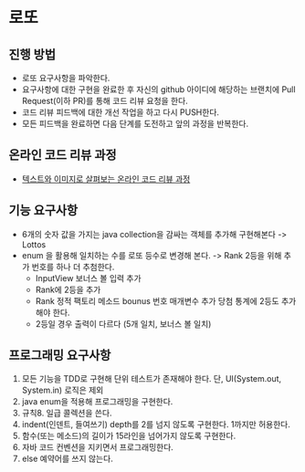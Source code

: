 # 로또
## 진행 방법
* 로또 요구사항을 파악한다.
* 요구사항에 대한 구현을 완료한 후 자신의 github 아이디에 해당하는 브랜치에 Pull Request(이하 PR)를 통해 코드 리뷰 요청을 한다.
* 코드 리뷰 피드백에 대한 개선 작업을 하고 다시 PUSH한다.
* 모든 피드백을 완료하면 다음 단계를 도전하고 앞의 과정을 반복한다.

## 온라인 코드 리뷰 과정
* [텍스트와 이미지로 살펴보는 온라인 코드 리뷰 과정](https://github.com/next-step/nextstep-docs/tree/master/codereview)

## 기능 요구사항
* 6개의 숫자 값을 가지는 java collection을 감싸는 객체를 추가해 구현해본다 -> Lottos
* enum 을 활용해 일치하는 수를 로또 등수로 변경해 본다. -> Rank
2등을 위해 추가 번호를 하나 더 추첨한다.
    * InputView 보너스 볼 입력 추가 
    * Rank에 2등을 추가 
    * Rank 정적 팩토리 메소드 bounus 번호 매개변수 추가
당첨 통계에 2등도 추가해야 한다.
    * 2등일 경우 출력이 다르다 (5개 일치, 보너스 볼 일치)

## 프로그래밍 요구사항
1. 모든 기능을 TDD로 구현해 단위 테스트가 존재해야 한다. 단, UI(System.out, System.in) 로직은 제외
2. java enum을 적용해 프로그래밍을 구현한다.
3. 규칙8. 일급 콜렉션을 쓴다.
4. indent(인덴트, 들여쓰기) depth를 2를 넘지 않도록 구현한다. 1까지만 허용한다.
5. 함수(또는 메소드)의 길이가 15라인을 넘어가지 않도록 구현한다.
6. 자바 코드 컨벤션을 지키면서 프로그래밍한다.
7. else 예약어를 쓰지 않는다.